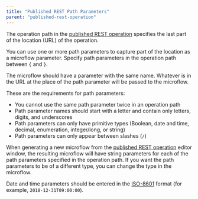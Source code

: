 ```yaml
---
title: "Published REST Path Parameters"
parent: "published-rest-operation"
---
```


The operation path in the [published REST operation](published-rest-operation) specifies the last part of the location (URL) of the operation. 

You can use one or more path parameters to capture part of the location as a microflow parameter. Specify path parameters in the operation path between `{` and `}`. 

The microflow should have a parameter with the same name. Whatever is in the URL at the place of the path parameter will be passed to the microflow.

These are the requirements for path parameters:

* You cannot use the same path parameter twice in an operation path
* Path parameter names should start with a letter and contain only letters, digits, and underscores
* Path parameters can only have primitive types (Boolean, date and time, decimal, enumeration, integer/long, or string)
* Path parameters can only appear between slashes (`/`)

When generating a new microflow from the [published REST operation](published-rest-operation) editor window, the resulting microflow will have string parameters for each of the path parameters specified in the operation path. If you want the path parameters to be of a different type, you can change the type in the microflow.

Date and time parameters should be entered in the [ISO-8601](https://www.w3schools.com/xml/schema_dtypes_date.asp) format (for example, `2018-12-31T09:00:00`).
